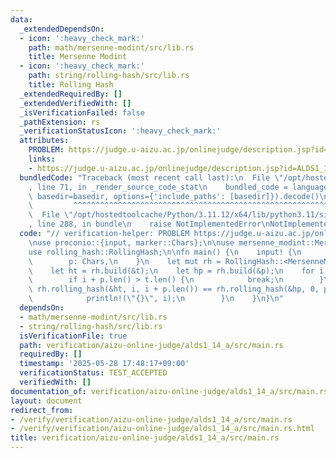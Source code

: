 ```yaml
---
data:
  _extendedDependsOn:
  - icon: ':heavy_check_mark:'
    path: math/mersenne-modint/src/lib.rs
    title: Mersenne Modint
  - icon: ':heavy_check_mark:'
    path: string/rolling-hash/src/lib.rs
    title: Rolling Hash
  _extendedRequiredBy: []
  _extendedVerifiedWith: []
  _isVerificationFailed: false
  _pathExtension: rs
  _verificationStatusIcon: ':heavy_check_mark:'
  attributes:
    PROBLEM: https://judge.u-aizu.ac.jp/onlinejudge/description.jsp?id=ALDS1_14_A
    links:
    - https://judge.u-aizu.ac.jp/onlinejudge/description.jsp?id=ALDS1_14_A
  bundledCode: "Traceback (most recent call last):\n  File \"/opt/hostedtoolcache/Python/3.11.12/x64/lib/python3.11/site-packages/onlinejudge_verify/documentation/build.py\"\
    , line 71, in _render_source_code_stat\n    bundled_code = language.bundle(stat.path,\
    \ basedir=basedir, options={'include_paths': [basedir]}).decode()\n          \
    \         ^^^^^^^^^^^^^^^^^^^^^^^^^^^^^^^^^^^^^^^^^^^^^^^^^^^^^^^^^^^^^^^^^^^^^^^^^^^^^^^^^\n\
    \  File \"/opt/hostedtoolcache/Python/3.11.12/x64/lib/python3.11/site-packages/onlinejudge_verify/languages/rust.py\"\
    , line 288, in bundle\n    raise NotImplementedError\nNotImplementedError\n"
  code: "// verification-helper: PROBLEM https://judge.u-aizu.ac.jp/onlinejudge/description.jsp?id=ALDS1_14_A\n\
    \nuse proconio::{input, marker::Chars};\n\nuse mersenne_modint::MersenneModint;\n\
    use rolling_hash::RollingHash;\n\nfn main() {\n    input! {\n        t: Chars,\n\
    \        p: Chars,\n    }\n    let mut rh = RollingHash::<MersenneModint>::new(MersenneModint::rand());\n\
    \    let ht = rh.build(&t);\n    let hp = rh.build(&p);\n    for i in 0.. {\n\
    \        if i + p.len() > t.len() {\n            break;\n        }\n        if\
    \ rh.rolling_hash(&ht, i, i + p.len()) == rh.rolling_hash(&hp, 0, p.len()) {\n\
    \            println!(\"{}\", i);\n        }\n    }\n}\n"
  dependsOn:
  - math/mersenne-modint/src/lib.rs
  - string/rolling-hash/src/lib.rs
  isVerificationFile: true
  path: verification/aizu-online-judge/alds1_14_a/src/main.rs
  requiredBy: []
  timestamp: '2025-05-28 17:48:17+09:00'
  verificationStatus: TEST_ACCEPTED
  verifiedWith: []
documentation_of: verification/aizu-online-judge/alds1_14_a/src/main.rs
layout: document
redirect_from:
- /verify/verification/aizu-online-judge/alds1_14_a/src/main.rs
- /verify/verification/aizu-online-judge/alds1_14_a/src/main.rs.html
title: verification/aizu-online-judge/alds1_14_a/src/main.rs
---
```


